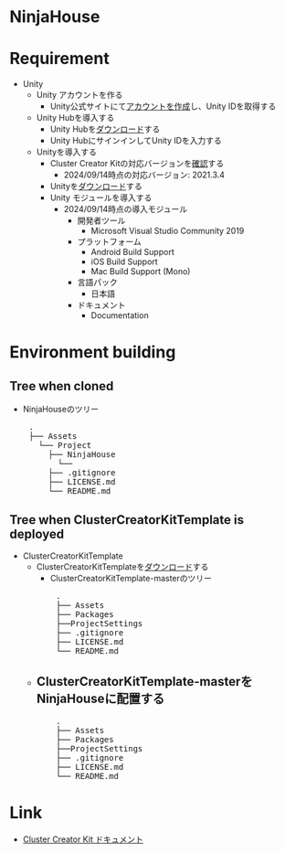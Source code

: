 # NinjaHouse

# Requirement
- Unity
  - Unity アカウントを作る
    - Unity公式サイトにて[アカウントを作成](https://unity.com/ja)し、Unity IDを取得する
  - Unity Hubを導入する
    - Unity Hubを[ダウンロード](https://unity.com/ja/download)する
    - Unity HubにサインインしてUnity IDを入力する
  - Unityを導入する
    - Cluster Creator Kitの対応バージョンを[確認](https://docs.cluster.mu/creatorkit/installation/install-unity/)する
      - 2024/09/14時点の対応バージョン: 2021.3.4
    - Unityを[ダウンロード](https://unity.com/releases/editor/archive)する
    - Unity モジュールを導入する
      - 2024/09/14時点の導入モジュール
        - 開発者ツール
          - Microsoft Visual Studio Community 2019
        - プラットフォーム
          - Android Build Support
          - iOS Build Support
          - Mac Build Support (Mono)
        - 言語パック
          - 日本語
        - ドキュメント
          - Documentation

# Environment building
## Tree when cloned
- NinjaHouseのツリー
<pre>
    .
    ├── Assets
      └── Project
        ├── NinjaHouse
          └──
        ├── .gitignore
        ├── LICENSE.md
        └── README.md
</pre>

## Tree when ClusterCreatorKitTemplate is deployed
- ClusterCreatorKitTemplate
  - ClusterCreatorKitTemplateを[ダウンロード](https://bit.ly/creator-kit-template)する
    - ClusterCreatorKitTemplate-masterのツリー
    <pre>
        .
        ├── Assets
        ├── Packages
        ├──ProjectSettings
        ├── .gitignore
        ├── LICENSE.md
        └── README.md
    </pre>
  - ClusterCreatorKitTemplate-masterをNinjaHouseに配置する
    - 
    <pre>
        .
        ├── Assets
        ├── Packages
        ├──ProjectSettings
        ├── .gitignore
        ├── LICENSE.md
        └── README.md
    </pre>
# Link
- [Cluster Creator Kit ドキュメント]( https://docs.cluster.mu/creatorkit/)